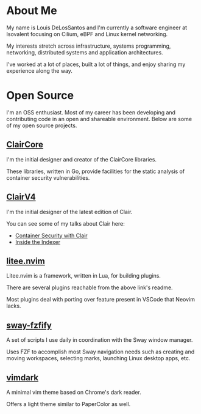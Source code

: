 # About Me

My name is Louis DeLosSantos and I'm currently a software engineer at Isovalent focusing on Cilium,
eBPF and Linux kernel networking.

My interests stretch across infrastructure, systems programming, networking, distributed systems and application architectures.

I've worked at a lot of places, built a lot of things, and enjoy sharing my experience along the way.

# Open Source

I'm an OSS enthusiast. 
Most of my career has been developing and contributing code in an open and shareable environment. 
Below are some of my open source projects.

## [ClairCore](https://github.com/quay/claircore)
I'm the initial designer and creator of the ClairCore libraries.

These libraries, written in Go, provide facilities for the static analysis of container security vulnerabilities. 

## [ClairV4](https://github.com/quay/clair)
I'm the initial designer of the latest edition of Clair.

You can see some of my talks about Clair here:

- [Container Security with Clair](https://youtu.be/AhdPC_d0Lso)
- [Inside the Indexer](https://youtu.be/pEAU6E1rZWo)

## [litee.nvim](https://github.com/ldelossa/litee.nvim)

Litee.nvim is a framework, written in Lua, for building plugins. 

There are several plugins reachable from the above link's readme. 

Most plugins deal with porting over feature present in VSCode that Neovim lacks.

## [sway-fzfify](https://github.com/ldelossa/sway-fzfify)

A set of scripts I use daily in coordination with the Sway window manager.

Uses FZF to accomplish most Sway navigation needs such as creating and moving
workspaces, selecting marks, launching Linux desktop apps, etc.

## [vimdark](https://github.com/ldelossa/vimdark)

A minimal vim theme based on Chrome's dark reader.

Offers a light theme similar to PaperColor as well.

